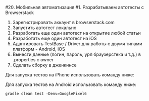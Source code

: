 #20. Мобильная автоматизация #1. Разрабатываем автотесты с Browserstack

1. Зарегистрировать аккаунт в browserstack.com
2. Запустить автотест локально
3. Разработать еще один автотест на открытие любой статьи
4. Разработать еще один автотест на iOS
5. Адаптировать TestBase / Driver для работы с двумя типами платформ - Android, iOS
6. Вынести данные (логин, пароль, урл браузерстека и т.д.) в .properties с owner
7. Сделать сборку в дженкинсе
  

Для запуска тестов на iPhone использовать команду ниже:

Для запуска тестов на Android использовать команду ниже:
```shell
gradle clean test -Denv=GooglePixel6

```
